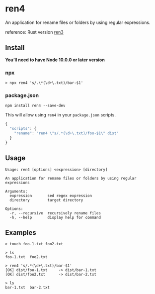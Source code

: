 # ren4

An application for rename files or folders by using regular expressions.

reference: Rust version [ren3](https://github.com/Aloxaf/ren3)

## Install

**You’ll need to have Node 10.0.0 or later version**

### npx

```shell
> npx ren4 's/.\*(\d+\.txt)/bar-$1'
```

### package.json

```shell
npm install ren4 --save-dev
```

This will allow using `ren4` in your `package.json` scripts.

```javascript
{
  "scripts": {
    "rename": "ren4 \"s/.*(\d+\.txt)/foo-$1\" dist"
  }
}
```

## Usage

```text
Usage: ren4 [options] <expression> [directory]

An application for rename files or folders by using regular expressions

Arguments:
  expression       sed regex expression
  directory        target directory

Options:
  -r, --recursive  recursively rename files
  -h, --help       display help for command
```

## Examples

```shell
> touch foo-1.txt foo2.txt

> ls
foo-1.txt  foo2.txt

> ren4 's/.*(\d+\.txt)/bar-$1'
[OK] dist/foo-1.txt     -> dist/bar-1.txt
[OK] dist/foo2.txt      -> dist/bar-2.txt

> ls
bar-1.txt  bar-2.txt
```
